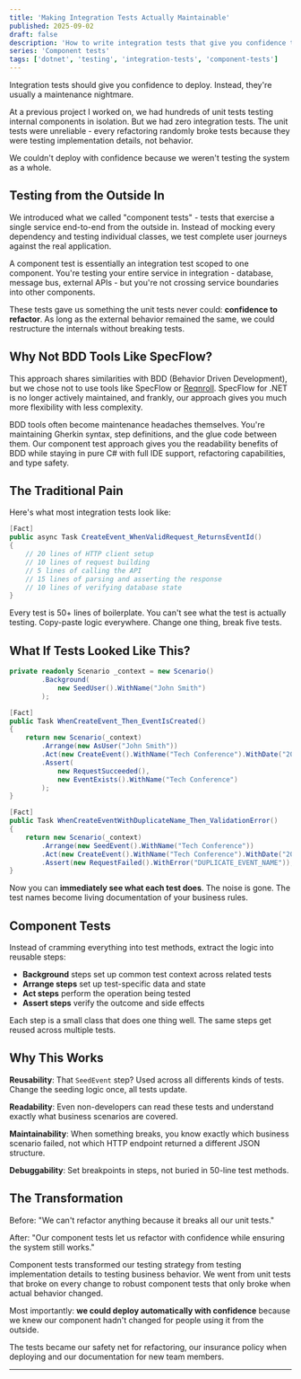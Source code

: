 ```yaml
---
title: 'Making Integration Tests Actually Maintainable'
published: 2025-09-02
draft: false
description: 'How to write integration tests that give you confidence to deploy, not a maintenance nightmare.'
series: 'Component tests'
tags: ['dotnet', 'testing', 'integration-tests', 'component-tests']
---
```


Integration tests should give you confidence to deploy. Instead, they're usually a maintenance nightmare.

At a previous project I worked on, we had hundreds of unit tests testing internal components in isolation. But we had zero integration tests. The unit tests were unreliable - every refactoring randomly broke tests because they were testing implementation details, not behavior.

We couldn't deploy with confidence because we weren't testing the system as a whole.

## Testing from the Outside In

We introduced what we called "component tests" - tests that exercise a single service end-to-end from the outside in. Instead of mocking every dependency and testing individual classes, we test complete user journeys against the real application.

A component test is essentially an integration test scoped to one component. You're testing your entire service in integration - database, message bus, external APIs - but you're not crossing service boundaries into other components.

These tests gave us something the unit tests never could: **confidence to refactor**. As long as the external behavior remained the same, we could restructure the internals without breaking tests.

## Why Not BDD Tools Like SpecFlow?

This approach shares similarities with BDD (Behavior Driven Development), but we chose not to use tools like SpecFlow or [Reqnroll](https://reqnroll.net/). SpecFlow for .NET is no longer actively maintained, and frankly, our approach gives you much more flexibility with less complexity.

BDD tools often become maintenance headaches themselves. You're maintaining Gherkin syntax, step definitions, and the glue code between them. Our component test approach gives you the readability benefits of BDD while staying in pure C# with full IDE support, refactoring capabilities, and type safety.

## The Traditional Pain

Here's what most integration tests look like:

```csharp
[Fact]
public async Task CreateEvent_WhenValidRequest_ReturnsEventId()
{
    // 20 lines of HTTP client setup
    // 10 lines of request building  
    // 5 lines of calling the API
    // 15 lines of parsing and asserting the response
    // 10 lines of verifying database state
}
```

Every test is 50+ lines of boilerplate. You can't see what the test is actually testing. Copy-paste logic everywhere. Change one thing, break five tests.

## What If Tests Looked Like This?

```csharp
private readonly Scenario _context = new Scenario()
        .Background(
            new SeedUser().WithName("John Smith")
        );

[Fact]
public Task WhenCreateEvent_Then_EventIsCreated()
{
    return new Scenario(_context)
        .Arrange(new AsUser("John Smith"))
        .Act(new CreateEvent().WithName("Tech Conference").WithDate("2025-10-15"))
        .Assert(
            new RequestSucceeded(),
            new EventExists().WithName("Tech Conference")
        );
}

[Fact]
public Task WhenCreateEventWithDuplicateName_Then_ValidationError()
{
    return new Scenario(_context)
        .Arrange(new SeedEvent().WithName("Tech Conference"))
        .Act(new CreateEvent().WithName("Tech Conference").WithDate("2025-11-20"))
        .Assert(new RequestFailed().WithError("DUPLICATE_EVENT_NAME"));
}
```

Now you can **immediately see what each test does**. The noise is gone. The test names become living documentation of your business rules.

## Component Tests

Instead of cramming everything into test methods, extract the logic into reusable steps:

- **Background** steps set up common test context across related tests
- **Arrange steps** set up test-specific data and state
- **Act steps** perform the operation being tested  
- **Assert steps** verify the outcome and side effects

Each step is a small class that does one thing well. The same steps get reused across multiple tests.

## Why This Works

**Reusability**: That `SeedEvent` step? Used across all differents kinds of tests. Change the seeding logic once, all tests update.

**Readability**: Even non-developers can read these tests and understand exactly what business scenarios are covered.

**Maintainability**: When something breaks, you know exactly which business scenario failed, not which HTTP endpoint returned a different JSON structure.

**Debuggability**: Set breakpoints in steps, not buried in 50-line test methods.

## The Transformation

Before: "We can't refactor anything because it breaks all our unit tests."

After: "Our component tests let us refactor with confidence while ensuring the system still works."

Component tests transformed our testing strategy from testing implementation details to testing business behavior. We went from unit tests that broke on every change to robust component tests that only broke when actual behavior changed.

Most importantly: **we could deploy automatically with confidence** because we knew our component hadn't changed for people using it from the outside.

The tests became our safety net for refactoring, our insurance policy when deploying and our documentation for new team members.

---
